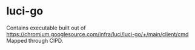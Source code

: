 # luci-go

Contains executable built out of
https://chromium.googlesource.com/infra/luci/luci-go/+/main/client/cmd
Mapped through CIPD.
